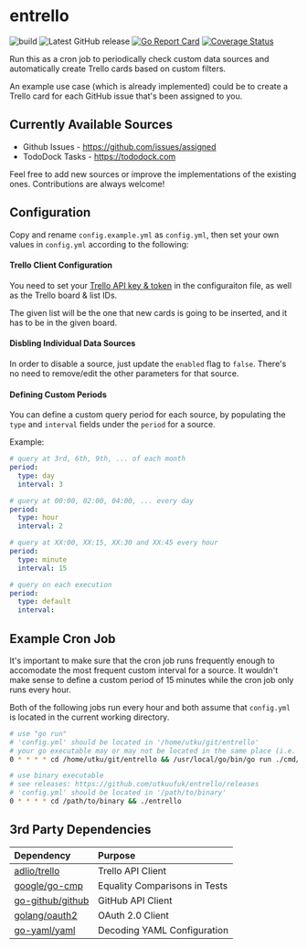 # entrello
![build](https://github.com/utkuufuk/entrello/workflows/entrello/badge.svg?branch=master)
![Latest GitHub release](https://img.shields.io/github/release/utkuufuk/entrello.svg)
[![Go Report Card](https://goreportcard.com/badge/github.com/utkuufuk/entrello)](https://goreportcard.com/report/github.com/utkuufuk/entrello)
[![Coverage Status](https://coveralls.io/repos/github/utkuufuk/entrello/badge.svg)](https://coveralls.io/github/utkuufuk/entrello)

Run this as a cron job to periodically check custom data sources and automatically create Trello cards based on custom filters.

An example use case (which is already implemented) could be to create a Trello card for each GitHub issue that's been assigned to you.

## Currently Available Sources
 * Github Issues - https://github.com/issues/assigned
 * TodoDock Tasks - https://tododock.com

Feel free to add new sources or improve the implementations of the existing ones. Contributions are always welcome!

## Configuration
Copy and rename `config.example.yml` as `config.yml`, then set your own values in `config.yml` according to the following:

#### Trello Client Configuration
You need to set your [Trello API key & token](https://trello.com/app-key) in the configuraiton file, as well as the Trello board & list IDs.

The given list will be the one that new cards is going to be inserted, and it has to be in the given board.

#### Disbling Individual Data Sources
In order to disable a source, just update the `enabled` flag to `false`. There's no need to remove/edit the other parameters for that source.

#### Defining Custom Periods
You can define a custom query period for each source, by populating the `type` and `interval` fields under the `period` for a source.

Example:
```yml
# query at 3rd, 6th, 9th, ... of each month
period:
  type: day
  interval: 3

# query at 00:00, 02:00, 04:00, ... every day
period:
  type: hour
  interval: 2

# query at XX:00, XX:15, XX:30 and XX:45 every hour
period:
  type: minute
  interval: 15

# query on each execution
period:
  type: default
  interval:
```

## Example Cron Job
It's important to make sure that the cron job runs frequently enough to accomodate the most frequent custom interval for a source. It wouldn't make sense to define a custom period of 15 minutes while the cron job only runs every hour.

Both of the following jobs run every hour and both assume that `config.yml` is located in the current working directory.
``` sh
# use "go run"
# 'config.yml' should be located in '/home/utku/git/entrello'
# your go executable may or may not be located in the same place (i.e. /usr/local/go/bin/)
0 * * * * cd /home/utku/git/entrello && /usr/local/go/bin/go run ./cmd/entrello

# use binary executable
# see releases: https://github.com/utkuufuk/entrello/releases
# 'config.yml' should be located in '/path/to/binary'
0 * * * * cd /path/to/binary && ./entrello
```

## 3rd Party Dependencies
| Dependency | Purpose |
|:-|:-|
| [adlio/trello](https://github.com/adlio/trello)           | Trello API Client |
| [google/go-cmp](https://github.com/google/go-cmp)         | Equality Comparisons in Tests |
| [go-github/github](https://github.com/google/go-github)   | GitHub API Client |
| [golang/oauth2](https://github.com/golang/oauth2)         | OAuth 2.0 Client |
| [go-yaml/yaml](https://github.com/go-yaml/yaml)           | Decoding YAML Configuration |
